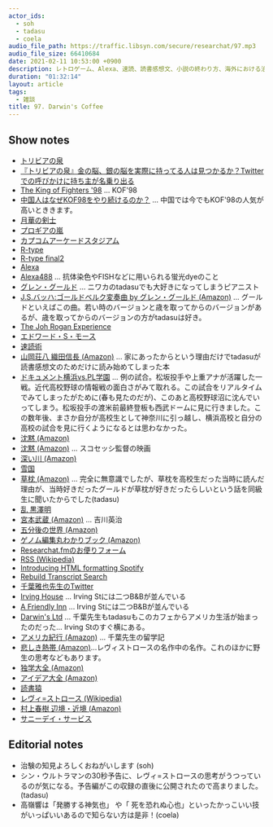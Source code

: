 ```yaml
---
actor_ids:
  - soh
  - tadasu
  - coela
audio_file_path: https://traffic.libsyn.com/secure/researchat/97.mp3
audio_file_size: 66410684
date: 2021-02-11 10:53:00 +0900
description: レトロゲーム、Alexa、速読、読書感想文、小説の終わり方、海外における治験募集、他人の留学記などについて話しました。
duration: "01:32:14"
layout: article
tags:
  - 雑談
title: 97. Darwin's Coffee
---
```


## Show notes
- [トリビアの泉](https://www.fujitv.co.jp/b_hp/trivia/)
- [『トリビアの泉』金の脳、銀の脳を実際に持ってる人は見つかるか？Twitterでの呼びかけに持ち主が名乗り出る](https://togetter.com/li/1385133)
- [The King of Fighters '98](https://en.wikipedia.org/wiki/The_King_of_Fighters_%2798) ... KOF'98
- [中国人はなぜKOF98をやり続けるのか？](http://kakugeblog.blog.jp/archives/73019412.html) ... 中国では今でもKOF'98の人気が高いとききます。
- [月華の剣士](https://ja.wikipedia.org/wiki/%E6%9C%88%E8%8F%AF%E3%81%AE%E5%89%A3%E5%A3%AB)
- [プロギアの嵐](https://ja.wikipedia.org/wiki/%E3%83%97%E3%83%AD%E3%82%AE%E3%82%A2%E3%81%AE%E5%B5%90)
- [カプコムアーケードスタジアム](https://www.capcom-arcade-stadium.com/ja/)
- [R-type](https://en.wikipedia.org/wiki/R-Type)
- [R-type final2](https://rtypefinal2.com/)
- [Alexa](https://developer.amazon.com/en-US/alexa)
- [Alexa488](https://www.thermofisher.com/us/en/home/life-science/cell-analysis/fluorophores/alexa-fluor-488.html) ... 抗体染色やFISHなどに用いられる蛍光dyeのこと
- [グレン・グールド](https://ja.wikipedia.org/wiki/%E3%82%B0%E3%83%AC%E3%83%B3%E3%83%BB%E3%82%B0%E3%83%BC%E3%83%AB%E3%83%89) ... ニワカのtadasuでも大好きになってしまうピアニスト
- [J.S.バッハ:ゴールドベルク変奏曲 by グレン・グールド (Amazon)](https://www.amazon.co.jp/dp/B01L5WLSJS/?tag=researchatf04-22) ... グールドといえばこの曲。若い時のバージョンと歳を取ってからのバージョンがあるが、歳を取ってからのバージョンの方がtadasuは好き。
- [The Joh Rogan Experience](https://open.spotify.com/show/4rOoJ6Egrf8K2IrywzwOMk)
- [エドワード・S・モース](https://ja.wikipedia.org/wiki/%E3%82%A8%E3%83%89%E3%83%AF%E3%83%BC%E3%83%89%E3%83%BBS%E3%83%BB%E3%83%A2%E3%83%BC%E3%82%B9)
- [速読術](https://ja.wikipedia.org/wiki/%E9%80%9F%E8%AA%AD%E8%A1%93)
- [山岡荘八 織田信長 (Amazon)](https://www.amazon.co.jp/dp/B00YA3SOLU/?tag=researchatf04-22/) ... 家にあったからという理由だけでtadasuが読書感想文のためだけに読み始めてしまった本
- [ドキュメント横浜vs.PL学園](https://www.amazon.co.jp/dp/4022613076/?tag=researchatf04-22/) ... 例の試合。松坂投手や上重アナが活躍した一戦。近代高校野球の情報戦の面白さがみて取れる。この試合をリアルタイムでみてしまったがために(春も見たのだが)、このあと高校野球沼に沈んでいってしまう。松坂投手の渡米前最終登板も西武ドームに見に行きました。この数年後、まさか自分が高校生として神奈川に引っ越し、横浜高校と自分の高校の試合を見に行くようになるとは思わなかった。
- [沈黙 (Amazon)](https://www.amazon.co.jp/dp/B00BIXNMTO/?tag=researchatf04-22)
- [沈黙 (Amazon)](https://www.amazon.co.jp/dp/B073PJQ7NQ/?tag=researchatf04-22) ... スコセッシ監督の映画
- [深い川 (Amazon)](https://www.amazon.co.jp/dp/B01D31ANNG/?tag=researchatf04-22)
- [雪国](https://www.amazon.co.jp/dp/B00DHX5OAS/?tag=researchatf04-22)
- [草枕 (Amazon)](https://www.amazon.co.jp/dp/B009IXKOFQ/?tag=researchatf04-22) ... 完全に無意識でしたが、草枕を高校生だった当時に読んだ理由が、当時好きだったグールドが草枕が好きだったらしいという話を同級生に聞いたからでした(tadasu)
- [乱 黒澤明](https://www.amazon.co.jp/%E4%B9%B1-%E3%83%87%E3%82%B8%E3%82%BF%E3%83%AB%E3%83%BB%E3%83%AA%E3%83%9E%E3%82%B9%E3%82%BF%E3%83%BC%E7%89%88-DVD-%E4%BB%B2%E4%BB%A3%E9%81%94%E7%9F%A2/dp/B003NX4GR4/ref=sr_1_2?__mk_ja_JP=%E3%82%AB%E3%82%BF%E3%82%AB%E3%83%8A&dchild=1&keywords=%E4%B9%B1+%E9%BB%92%E6%BE%A4%E6%98%8E&qid=1613007693&sr=8-2)
- [宮本武蔵 (Amazon)](https://www.amazon.co.jp/dp/B00DKX4CKS/?tag=researchatf04-22) ... 吉川英治
- [五分後の世界 (Amazon)](https://www.amazon.co.jp/dp/4877284443/?tag=researchatf04-22)
- [ゲノム編集丸わかりブック (Amazon)](https://www.kinokuniya.co.jp/f/dsg-08-EK-0935015)
- [Researchat.fmのお便りフォーム](https://researchat.fm/form.html)
- [RSS (Wikipedia)](https://ja.wikipedia.org/wiki/RSS#:~:text=RSS%EF%BC%88%E3%83%90%E3%83%BC%E3%82%B8%E3%83%A7%E3%83%B3%E3%81%AB%E3%82%88%E3%81%A3%E3%81%A6Rich%20Site,%E3%83%95%E3%82%A9%E3%83%BC%E3%83%9E%E3%83%83%E3%83%88%E3%81%AE%E7%B7%8F%E7%A7%B0%E3%81%A7%E3%81%82%E3%82%8B%E3%80%82)
- [Introducing HTML formatting Spotify](https://podcasters.spotify.com/blog/introducing-html-formatting)
- [Rebuild Transcript Search](https://rebuild.fm/search)
- [千葉雅也先生のTwitter](https://twitter.com/masayachiba)
- [Irving House](https://www.irvinghouse.com/) ... Irving Stには二つB&Bが並んでいる
- [A Friendly Inn](http://www.afinow.com/) ... Irving Stには二つB&Bが並んでいる
- [Darwin's Ltd](https://www.darwinsltd.com/) ... 千葉先生もtadasuもこのカフェからアメリカ生活が始まったのだった... Irving Stのすぐ横にある。
- [アメリカ紀行 (Amazon)](https://www.amazon.co.jp/dp/B07SCXJT2T/?tag=researchatf04-22) ... 千葉先生の留学記
- [悲しき熱帯 (Amazon)](https://www.amazon.co.jp/dp/4121600045/?tag=researchatf04-22)...レヴィストロースの名作中の名作。これのほかに野生の思考などもあります。
- [独学大全 (Amazon)](https://www.amazon.co.jp/dp/B08DR7YL5J/?tag=researchatf04-22)
- [アイデア大全 (Amazon)](https://www.amazon.co.jp/dp/B06XFPYZ8P/?tag=researchatf04-22)
- [読書猿](https://readingmonkey.blog.fc2.com/)
- [レヴィ=ストロース (Wikipedia)](https://ja.wikipedia.org/wiki/%E3%82%AF%E3%83%AD%E3%83%BC%E3%83%89%E3%83%BB%E3%83%AC%E3%83%B4%E3%82%A3%EF%BC%9D%E3%82%B9%E3%83%88%E3%83%AD%E3%83%BC%E3%82%B9)
- [村上春樹 辺境・近境 (Amazon)](https://www.amazon.co.jp/dp/4101001480/?tag=researchatf04-22)
- [サニーデイ・サービス](https://ja.wikipedia.org/wiki/%E3%82%B5%E3%83%8B%E3%83%BC%E3%83%87%E3%82%A4%E3%83%BB%E3%82%B5%E3%83%BC%E3%83%93%E3%82%B9)


## Editorial notes
- 治験の知見よろしくおねがいします (soh)
- シン・ウルトラマンの30秒予告に、レヴィ=ストロースの思考がうつっているのが気になる。予告編がこの収録の直後に公開されたので高まりました。(tadasu)
- 高嶺響は「発勝する神気也」 や「 死を恐れぬ心也」といったかっこいい技がいっぱいいあるので知らない方は是非！(coela)

